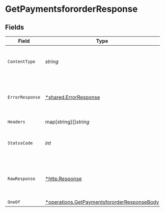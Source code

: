 # GetPaymentsfororderResponse


## Fields

| Field                                                                                                            | Type                                                                                                             | Required                                                                                                         | Description                                                                                                      | Example                                                                                                          |
| ---------------------------------------------------------------------------------------------------------------- | ---------------------------------------------------------------------------------------------------------------- | ---------------------------------------------------------------------------------------------------------------- | ---------------------------------------------------------------------------------------------------------------- | ---------------------------------------------------------------------------------------------------------------- |
| `ContentType`                                                                                                    | *string*                                                                                                         | :heavy_check_mark:                                                                                               | HTTP response content type for this operation                                                                    |                                                                                                                  |
| `ErrorResponse`                                                                                                  | [*shared.ErrorResponse](../../../pkg/models/shared/errorresponse.md)                                             | :heavy_minus_sign:                                                                                               | Any bad or invalid request will lead to following error object                                                   | {"message":"bad URL, please check API documentation","code":"request_failed","type":"invalid_request_error"}     |
| `Headers`                                                                                                        | map[string][]*string*                                                                                            | :heavy_check_mark:                                                                                               | N/A                                                                                                              |                                                                                                                  |
| `StatusCode`                                                                                                     | *int*                                                                                                            | :heavy_check_mark:                                                                                               | HTTP response status code for this operation                                                                     |                                                                                                                  |
| `RawResponse`                                                                                                    | [*http.Response](https://pkg.go.dev/net/http#Response)                                                           | :heavy_check_mark:                                                                                               | Raw HTTP response; suitable for custom response parsing                                                          |                                                                                                                  |
| `OneOf`                                                                                                          | [*operations.GetPaymentsfororderResponseBody](../../../pkg/models/operations/getpaymentsfororderresponsebody.md) | :heavy_minus_sign:                                                                                               | OK                                                                                                               |                                                                                                                  |